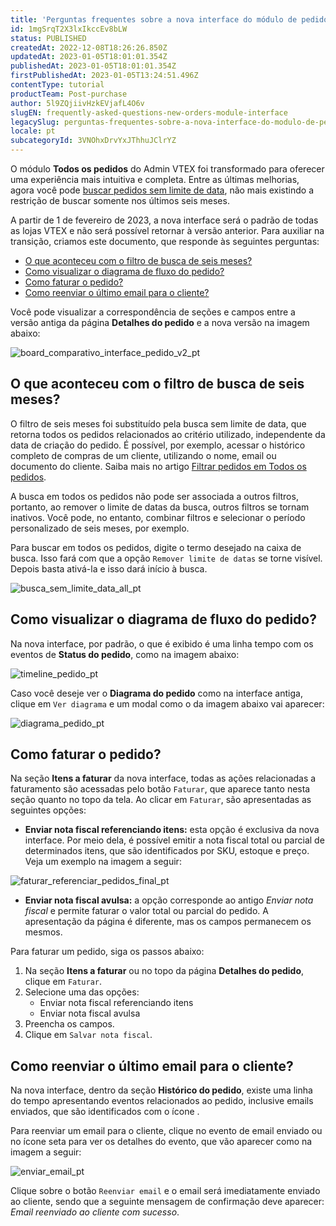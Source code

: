 ```yaml
---
title: 'Perguntas frequentes sobre a nova interface do módulo de pedidos'
id: 1mgSrqT2X3lxIkccEv8bLW
status: PUBLISHED
createdAt: 2022-12-08T18:26:26.850Z
updatedAt: 2023-01-05T18:01:01.354Z
publishedAt: 2023-01-05T18:01:01.354Z
firstPublishedAt: 2023-01-05T13:24:51.496Z
contentType: tutorial
productTeam: Post-purchase
author: 5l9ZQjiivHzkEVjafL4O6v
slugEN: frequently-asked-questions-new-orders-module-interface
legacySlug: perguntas-frequentes-sobre-a-nova-interface-do-modulo-de-pedidos
locale: pt
subcategoryId: 3VNOhxDrvYxJThhuJClrYZ
---
```


O módulo **Todos os pedidos** do Admin VTEX foi transformado para oferecer uma experiência mais intuitiva e completa. Entre as últimas melhorias, agora você pode [buscar pedidos sem limite de data](https://help.vtex.com/pt/tutorial/como-filtrar-pedidos--tutorials_192), não mais existindo a restrição de buscar somente nos últimos seis meses.

A partir de 1 de fevereiro de 2023, a nova interface será o padrão de todas as lojas VTEX e não será possível retornar à versão anterior. Para auxiliar na transição, criamos este documento, que responde às seguintes perguntas:

* [O que aconteceu com o filtro de busca de seis meses?](#o-que-aconteceu-com-o-filtro-de-busca-de-seis-meses)
* [Como visualizar o diagrama de fluxo do pedido?](#como-visualizar-o-diagrama-de-fluxo-do-pedido)
* [Como faturar o pedido?](#como-faturar-o-pedido)
* [Como reenviar o último email para o cliente?](#como-reenviar-o-ultimo-email-para-o-cliente)

Você pode visualizar a correspondência de seções e campos entre a versão antiga da página **Detalhes do pedido** e a nova versão na imagem abaixo:

![board_comparativo_interface_pedido_v2_pt](//images.ctfassets.net/alneenqid6w5/30tYehAYOCvQoX0MpSIoNH/70f75ff7e98e67c9c403c32965ab4882/board_comparativo_interface_pedido_v2_pt.png)

## O que aconteceu com o filtro de busca de seis meses?

O filtro de seis meses foi substituído pela busca sem limite de data, que retorna todos os pedidos relacionados ao critério utilizado, independente da data de criação do pedido. É possível, por exemplo, acessar o histórico completo de compras de um cliente, utilizando o nome, email ou documento do cliente. Saiba mais no artigo [Filtrar pedidos em Todos os pedidos](https://help.vtex.com/pt/tutorial/como-filtrar-pedidos--tutorials_192).

<div class = "alert alert-info">
A busca em todos os pedidos não pode ser associada a outros filtros, portanto, ao remover o limite de datas da busca, outros filtros se tornam inativos. Você pode, no entanto, combinar filtros e selecionar o período personalizado de seis meses, por exemplo.
</div>

Para buscar em todos os pedidos, digite o termo desejado na caixa de busca. Isso fará com que a opção <i class="fas fa-toggle-off"></i> `Remover limite de datas` se torne visível. Depois basta ativá-la e isso dará início à busca.

![busca_sem_limite_data_all_pt](//images.ctfassets.net/alneenqid6w5/7mDlDQAgphKCmH12REooCx/b6fee3d3358a18d7fe217d8afc005ca3/busca_sem_limite_data_all_pt.png)

## Como visualizar o diagrama de fluxo do pedido?

Na nova interface, por padrão, o que é exibido é uma linha tempo com os eventos de **Status do pedido**, como na imagem abaixo:

![timeline_pedido_pt](//images.ctfassets.net/alneenqid6w5/JID8bYMxBA94nRGXJQ3BI/c062ec0b49a67aaecd9856a5bbec865b/timeline_pedido_pt.png)

Caso você deseje ver o **Diagrama do pedido** como na interface antiga, clique em `Ver diagrama` e um modal como o da imagem abaixo vai aparecer:

![diagrama_pedido_pt](//images.ctfassets.net/alneenqid6w5/3to0oQYzjgz3Y5i4sDPIG3/20ac041bccaef4e607b082b1e6a346d0/diagrama_pedido_pt.png)

## Como faturar o pedido?

Na seção **Itens a faturar** da nova interface, todas as ações relacionadas a faturamento são acessadas pelo botão `Faturar`, que aparece tanto nesta seção quanto no topo da tela. Ao clicar em `Faturar`, são apresentadas as seguintes opções:

* **Enviar nota fiscal referenciando itens:** esta opção é exclusiva da nova interface. Por meio dela, é possível emitir a nota fiscal total ou parcial de determinados itens, que são identificados por SKU, estoque e preço. Veja um exemplo na imagem a seguir:

![faturar_referenciar_pedidos_final_pt](//images.ctfassets.net/alneenqid6w5/3h0sV3Gq2dkJk3ZoT85SyG/cef5f7a10b488a14945a0f210d464aea/faturar_referenciar_pedidos_final_pt.png)

* **Enviar nota fiscal avulsa:** a opção corresponde ao antigo _Enviar nota fiscal_ e permite faturar o valor total ou parcial do pedido. A apresentação da página é diferente, mas os campos permanecem os mesmos.

Para faturar um pedido, siga os passos abaixo:

1. Na seção **Itens a faturar** ou no topo da página **Detalhes do pedido**, clique em `Faturar`.
2. Selecione uma das opções:
    * Enviar nota fiscal referenciando itens
    * Enviar nota fiscal avulsa
3. Preencha os campos.
4. Clique em `Salvar nota fiscal`.

## Como reenviar o último email para o cliente?

Na nova interface, dentro da seção **Histórico do pedido**, existe uma linha do tempo apresentando eventos relacionados ao pedido, inclusive emails enviados, que são identificados com o ícone <i class="fas fa-envelope"></i>. 

Para reenviar um email para o cliente, clique no evento de email enviado ou no ícone seta <i class="fas fa-angle-right"></i> para ver os detalhes do evento, que vão aparecer como na imagem a seguir:

![enviar_email_pt](//images.ctfassets.net/alneenqid6w5/5c2ZuqUC1b497RQdImDQ46/f59d8a815163c889d8af29cd4e04ccbd/enviar_email_pt.png)

Clique sobre o botão `Reenviar email` e o email será imediatamente enviado ao cliente, sendo que a seguinte mensagem de confirmação deve aparecer: _Email reenviado ao cliente com sucesso_.
